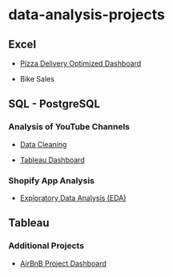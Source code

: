 # data-analysis-projects


## Excel 

 - [Pizza Delivery Optimized Dashboard](https://github.com/JonathanMoreno14/data-analysis-projects/tree/main/Excel)

 - Bike Sales


## SQL - PostgreSQL

### Analysis of YouTube Channels

  - [Data Cleaning](https://github.com/JonathanMoreno14/data-analysis-projects/blob/main/SQL/Data%20Cleaning.sql)

  - [Tableau Dashboard](https://public.tableau.com/views/AnalysisofYouTubeChannels/Dashboard1?:language=en-US&:display_count=n&:origin=viz_share_link)


### Shopify App Analysis

 - [Exploratory Data Analysis (EDA)](https://github.com/JonathanMoreno14/data-analysis-projects/tree/main/SQL/Exploratory%20Data%20Analysis%20(EDA))


## Tableau

### Additional Projects

- [AirBnB Project Dashboard](https://public.tableau.com/views/AirBnBProject_16961146822710/Dashboard1?:language=en-US&:display_count=n&:origin=viz_share_link)
